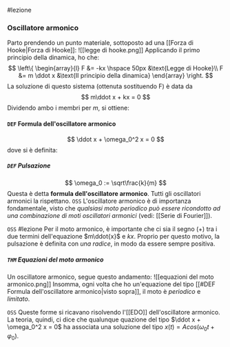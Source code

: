 #lezione 
### Oscillatore armonico
Parto prendendo un punto materiale, sottoposto ad una [[Forza di Hooke|Forza di Hooke]]:
![[legge di hooke.png]]
Applicando il primo principio della dinamica, ho che:
$$
\left\{
    \begin{array}{l}
    F &= -kx \hspace 50px &\text{Legge di Hooke}\\
    F &= m \ddot x &\text{II principio della dinamica}
    \end{array}
\right.
$$
La soluzione di questo sistema (ottenuta sostituendo F) è data da
$$
m\ddot x + kx = 0
$$
Dividendo ambo i membri per $m$, si ottiene:
#### `DEF` Formula dell'oscillatore armonico
$$
\ddot x + \omega_0^2 x = 0
$$
dove si è definita:
##### `DEF` Pulsazione
$$
\omega_0 := \sqrt\frac{k}{m}
$$
Questa è detta **formula dell'oscillatore armonico**. Tutti gli oscillatori armonici la rispettano.
`OSS` L'oscillatore armonico è di importanza fondamentale, visto che _qualsiasi moto periodico può essere ricondotto ad una combinazione di moti oscillatori armonici_ (vedi: [[Serie di Fourier]]).

`OSS` #lezione
Per il moto armonico, è importante che ci sia il segno $(+)$  tra i due termini dell'equazione $m\ddot{x}$ e $kx$. Proprio per questo motivo, la pulsazione è definita con _una radice_, in modo da essere sempre positiva.

##### `THM` Equazioni del moto armonico
Un oscillatore armonico, segue questo andamento:
![[equazioni del moto armonico.png]]
Insomma, ogni volta che ho un'equazione del tipo [[#DEF Formula dell'oscillatore armonico|visto sopra]], il moto è _periodico_ e _limitato_.

`OSS` Queste forme si ricavano risolvendo l'[[EDO]] dell'oscillatore armonico. La teoria, quindi, ci dice che qualunque quazione del tipo $\ddot x + \omega_0^2 x = 0$ ha associata una soluzione del tipo $x(t) = Acos(\omega_0 t + \varphi_0)$.
